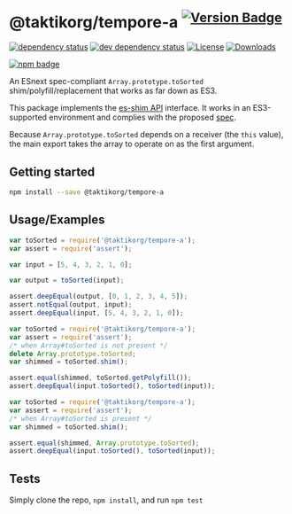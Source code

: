 # @taktikorg/tempore-a <sup>[![Version Badge][npm-version-svg]][package-url]</sup>

[![dependency status][deps-svg]][deps-url]
[![dev dependency status][dev-deps-svg]][dev-deps-url]
[![License][license-image]][license-url]
[![Downloads][downloads-image]][downloads-url]

[![npm badge][npm-badge-png]][package-url]

An ESnext spec-compliant `Array.prototype.toSorted` shim/polyfill/replacement that works as far down as ES3.

This package implements the [es-shim API](https://github.com/es-shims/api) interface. It works in an ES3-supported environment and complies with the proposed [spec](https://tc39.es/proposal-change-array-by-copy/#sec-array.prototype.toSorted).

Because `Array.prototype.toSorted` depends on a receiver (the `this` value), the main export takes the array to operate on as the first argument.

## Getting started

```sh
npm install --save @taktikorg/tempore-a
```

## Usage/Examples

```js
var toSorted = require('@taktikorg/tempore-a');
var assert = require('assert');

var input = [5, 4, 3, 2, 1, 0];

var output = toSorted(input);

assert.deepEqual(output, [0, 1, 2, 3, 4, 5]);
assert.notEqual(output, input);
assert.deepEqual(input, [5, 4, 3, 2, 1, 0]);
```

```js
var toSorted = require('@taktikorg/tempore-a');
var assert = require('assert');
/* when Array#toSorted is not present */
delete Array.prototype.toSorted;
var shimmed = toSorted.shim();

assert.equal(shimmed, toSorted.getPolyfill());
assert.deepEqual(input.toSorted(), toSorted(input));
```

```js
var toSorted = require('@taktikorg/tempore-a');
var assert = require('assert');
/* when Array#toSorted is present */
var shimmed = toSorted.shim();

assert.equal(shimmed, Array.prototype.toSorted);
assert.deepEqual(input.toSorted(), toSorted(input));
```

## Tests
Simply clone the repo, `npm install`, and run `npm test`

[package-url]: https://npmjs.org/package/@taktikorg/tempore-a
[npm-version-svg]: https://versionbadg.es/taktikorg/tempore-a.svg
[deps-svg]: https://david-dm.org/taktikorg/tempore-a.svg
[deps-url]: https://david-dm.org/taktikorg/tempore-a
[dev-deps-svg]: https://david-dm.org/taktikorg/tempore-a/dev-status.svg
[dev-deps-url]: https://david-dm.org/taktikorg/tempore-a#info=devDependencies
[npm-badge-png]: https://nodei.co/npm/@taktikorg/tempore-a.png?downloads=true&stars=true
[license-image]: https://img.shields.io/npm/l/@taktikorg/tempore-a.svg
[license-url]: LICENSE
[downloads-image]: https://img.shields.io/npm/dm/@taktikorg/tempore-a.svg
[downloads-url]: https://npm-stat.com/charts.html?package=@taktikorg/tempore-a
